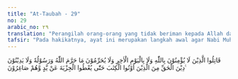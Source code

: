 ```yaml
---
title: "At-Taubah - 29"
no: 29
arabic_no: ٢٩
translation: "Perangilah orang-orang yang tidak beriman kepada Allah dan hari kemudian, mereka yang tidak mengharamkan apa yang telah diharamkan Allah dan Rasul-Nya dan mereka yang tidak beragama dengan agama yang benar (agama Allah), (yaitu orang-orang) yang telah diberikan Kitab, hingga mereka membayar jizyah (pajak) dengan patuh sedang mereka dalam keadaan tunduk."
tafsir: "Pada hakikatnya, ayat ini merupakan langkah awal agar Nabi Muhammad saw mengalihkan perhatiannya kepada Perang Tabuk yang akan dihadapinya. Perang Tabuk merupakan perang yang terakhir yang dilakukan oleh Nabi Muhammad saw, sesudah kaum Muslimin dapat menguasai kota Mekah. Tabuk terletak di sebelah utara Medinah, berbatasan dengan Yordania/Syam (Damaskus) yang ketika itu dikuasai oleh kerajaan Romawi yang beragama Nasrani. Ketika berita sampai kepada Nabi Muhammad saw, bahwa pihak Romawi mempersiapkan pasukan dalam jumlah yang besar untuk menguasai daerah perbatasan tersebut, maka Nabi Muhammad saw, mengumumkan kepada seluruh kaum Muslimin melalui kabilah-kabilah agar bersiap-siap mengumpulkan segala kekuatan untuk turut bersama Nabi memerangi pasukan Romawi. Seruan Nabi Muhammad tersebut segera mendapat sambutan dari kaum Muslimin yang kuat imannya, kecuali kaum munafik yang mencari helah sebagaimana telah menjadi kebiasaan mereka terutama dalam menghadapi Tabuk, di samping jaraknya sangat jauh juga panas matahari sangat terik. Setelah Nabi Muhammad saw dan pasukan kaum Muslimin sampai di Tabuk, didapatinya pasukan Romawi telah lebih dahulu mengosongkan daerah Tabuk untuk mundur kembali ke daerah pedalaman. Maka Ahli Kitab yang berada di sana meminta perdamaian dan menyerahkan jizyah kepada Nabi Muhammad saw sebagai tanda pengakuan mereka untuk tunduk kepada kekuasaan Islam, karena mereka belum bersedia menganut agama Islam.\n\nSetiap peperangan pada masa Nabi hanya untuk mempertahankan diri atau untuk membalas serangan. Pada ayat ini Allah memerintahkan kaum Muslimin agar memerangi Ahli Kitab, karena mereka memiliki empat unsur yang menyebabkan mereka memusuhi Islam. Empat unsur itu ialah:\n\n1. Mereka tidak beriman kepada Allah, karena mereka telah menghancurkan asas ketauhidan. Mereka menjadikan pendeta-pendeta selaku orang suci yang berhak menentukan sesuatu, baik mengenai peraturan yang berkenaan dengan ibadah maupun yang berhubungan dengan halal dan haram. Demikian juga orang Nasrani menganggap Isa anak Allah, sedangkan orang Yahudi menganggap pula Uzair sebagai anak Allah. Hal itu dengan tegas menunjukkan bahwa mereka semua mempersekutukan Allah dalam membuat peraturan agama.\n\n2. Mereka tidak beriman kepada hari kemudian, karena mereka menganggap bahwa kehidupan di akhirat sekedar kehidupan rohaniyah belaka. Kesesatan anggapan mereka seperti ini karena tidak ada ketegasan, baik dalam Taurat maupun dalam Injil tentang adanya hari kebangkitan dan pembalasan sesudah mati, saat manusia bangkit kembali sebagaimana kejadiannya semula, yaitu terdiri dari jasad dan roh, yang masing-masing akan merasakan kenikmatan karunia Allah sebagaimana ditegaskan dalam Al-Qur'an.\n\n3. Mereka tidak mengharamkan apa yang diharamkan Allah dan Rasul-Nya. Orang Yahudi tidak mengharamkan apa yang diharamkan oleh Allah pada syariat yang dibawa oleh Musa dan yang sebagiannya dinasakhkan oleh Isa, yakni dinyatakan tidak berlaku lagi hukumnya. Mereka memandang halal memakan harta dengan jalan yang tidak halal (batil), seperti riba dan sebagainya dan mereka mengikuti cara-cara orang musyrik dalam keganasan berperang dan memperlakukan tawanan. Sedangkan orang Nasrani memandang halal apa yang diharamkan oleh Allah pada syariat Musa yang belum dinasakh oleh Injil. Dalam Taurat Allah mengharamkan lemak daging atau harga penjualannya. Orang-orang Nasrani tidak memandangnya haram.\n\n4. Mereka tidak berpegang kepada agama yang benar yaitu agama yang diwahyukan kepada Musa dan Isa a.s. Apa yang mereka anggap agama sebenarnya adalah suatu cara yang dibuat oleh pendeta-pendeta mereka berdasarkan pikiran dan kepentingan. Yang menyebabkan perbuatan tersebut karena Taurat yang diturunkan kepada Musa, dan Injil yang diturunkan kepada Nabi Isa, ditulis jauh setelah keduanya wafat. Sehingga Taurat dan Injil ditulis berdasarkan pemahaman pengikut-pengikutnya. Bahkan beberapa abad sesudah kenaikan Isa mereka memilih empat Injil yang masing-masing saling bertentangan. Demikianlah keadaan mereka, sebagaimana diisyaratkan oleh firman Allah:\n\n(Tetapi) karena mereka melanggar janjinya, maka Kami melaknat mereka, dan Kami jadikan hati mereka keras membatu. Mereka suka mengubah firman (Allah) dari tempatnya, dan mereka (sengaja) melupakan sebagian pesan yang telah diperingatkan kepada mereka. Engkau (Muhammad) senantiasa akan melihat pengkhianatan dari mereka kecuali sekelompok kecil di antara mereka (yang tidak berkhianat), maka maafkanlah mereka dan biarkan mereka. Sungguh, Allah menyukai orang-orang yang berbuat baik. (al-Ma'idah/5: 13)\n\nAllah memerintahkan orang mukmin agar memerangi Ahli Kitab karena mereka menunjukkan permusuhan dan mengancam keamanan Muslimin, baik dalam kehidupan beragama maupun kehidupan sosial. Jika mereka menerima Islam sebagai pengganti agamanya, maka mereka telah kembali kepada agama yang benar, dan jika mereka tunduk, tidak lagi mengganggu dan mengancam kehidupan umat Islam maka hendaklah mereka membayar jizyah (kecuali mereka yang miskin dan para pendeta) sebagai tanda bahwa mereka berada dalam posisi yang rendah. Kewajiban Muslimin seluruhnya menjamin keamanan mereka, membela mereka, memberikan kebebasan kepada mereka terutama dalam menjalankan ibadah menurut agama mereka dan memperlakukan mereka dengan adil dalam kehidupan sosial sebagaimana kaum Muslimin sendiri diperlakukan. Dengan membayar jizyah mereka disebut ahli zimmah atau kafir zimmi."
---
```


قَاتِلُوا الَّذِيْنَ لَا يُؤْمِنُوْنَ بِاللّٰهِ وَلَا بِالْيَوْمِ الْاٰخِرِ وَلَا يُحَرِّمُوْنَ مَا حَرَّمَ اللّٰهُ وَرَسُوْلُهٗ وَلَا يَدِيْنُوْنَ دِيْنَ الْحَقِّ مِنَ الَّذِيْنَ اُوْتُوا الْكِتٰبَ حَتّٰى يُعْطُوا الْجِزْيَةَ عَنْ يَّدٍ وَّهُمْ صَاغِرُوْنَ ࣖ
